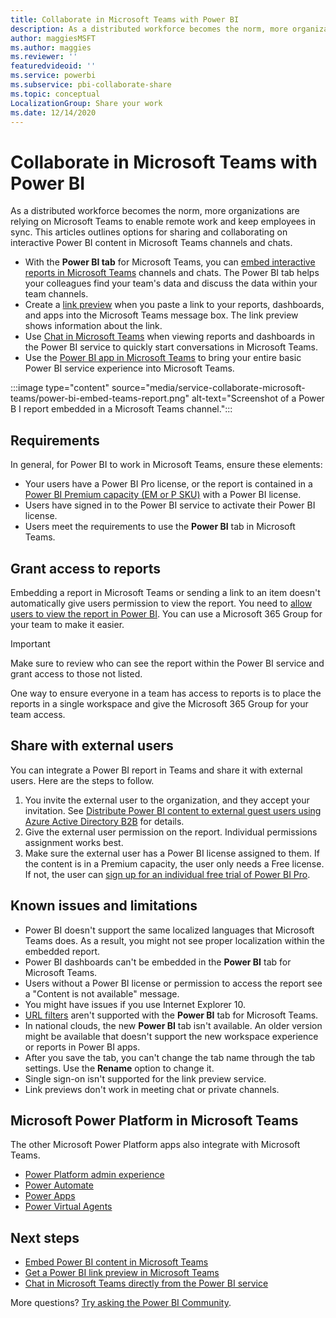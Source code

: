 ```yaml
---
title: Collaborate in Microsoft Teams with Power BI
description: As a distributed workforce becomes the norm, more organizations are relying on Microsoft Teams to enable remote work and keep employees in sync. 
author: maggiesMSFT
ms.author: maggies
ms.reviewer: ''
featuredvideoid: ''
ms.service: powerbi
ms.subservice: pbi-collaborate-share
ms.topic: conceptual
LocalizationGroup: Share your work
ms.date: 12/14/2020
---
```


# Collaborate in Microsoft Teams with Power BI

As a distributed workforce becomes the norm, more organizations are relying on Microsoft Teams to enable remote work and keep employees in sync. This articles outlines options for sharing and collaborating on interactive Power BI content in Microsoft Teams channels and chats. 

- With the **Power BI tab** for Microsoft Teams, you can [embed interactive reports in Microsoft Teams](service-embed-report-microsoft-teams.md) channels and chats. The Power BI tab helps your colleagues find your team's data and discuss the data within your team channels. 
- Create a [link preview](service-teams-link-preview.md) when you paste a link to your reports, dashboards, and apps into the Microsoft Teams message box. The link preview shows information about the link. 
- Use [Chat in Microsoft Teams](service-share-report-teams.md) when viewing reports and dashboards in the Power BI service to quickly start conversations in Microsoft Teams.
- Use the [Power BI app in Microsoft Teams](service-microsoft-teams-app.md) to bring your entire basic Power BI service experience into Microsoft Teams.
 
:::image type="content" source="media/service-collaborate-microsoft-teams/power-bi-embed-teams-report.png" alt-text="Screenshot of a Power B I report embedded in a Microsoft Teams channel.":::

## Requirements

In general, for Power BI to work in Microsoft Teams, ensure these elements:

- Your users have a Power BI Pro license, or the report is contained in a [Power BI Premium capacity (EM or P SKU)](../admin/service-premium-what-is.md) with a Power BI license.
- Users have signed in to the Power BI service to activate their Power BI license.
- Users meet the requirements to use the **Power BI** tab in Microsoft Teams.

## Grant access to reports

Embedding a report in Microsoft Teams or sending a link to an item doesn't automatically give users permission to view the report. You need to [allow users to view the report in Power BI](service-share-dashboards.md). You can use a Microsoft 365 Group for your team to make it easier.

> [!IMPORTANT]
> Make sure to review who can see the report within the Power BI service and grant access to those not listed.

One way to ensure everyone in a team has access to reports is to place the reports in a single workspace and give the Microsoft 365 Group for your team access.

## Share with external users

You can integrate a Power BI report in Teams and share it with external users. Here are the steps to follow.

1.	You invite the external user to the organization, and they accept your invitation. See [Distribute Power BI content to external guest users using Azure Active Directory B2B](../guidance/whitepaper-azure-b2b-power-bi.md) for details.
2.	Give the external user permission on the report. Individual permissions assignment works best.
3.	Make sure the external user has a Power BI license assigned to them. If the content is in a Premium capacity, the user only needs a Free license. If not, the user can [sign up for an individual free trial of Power BI Pro](../fundamentals/service-self-service-signup-for-power-bi.md#sign-up-for-an-individual-trial-of-power-bi-pro).

## Known issues and limitations

- Power BI doesn't support the same localized languages that Microsoft Teams does. As a result, you might not see proper localization within the embedded report.
- Power BI dashboards can't be embedded in the **Power BI** tab for Microsoft Teams.
- Users without a Power BI license or permission to access the report see a "Content is not available" message.
- You might have issues if you use Internet Explorer 10. <!--You can look at the [browsers support for Power BI](../fundamentals/power-bi-browsers.md) and for [Microsoft 365](https://products.office.com/office-system-requirements#Browsers-section). -->
- [URL filters](service-url-filters.md) aren't supported with the **Power BI** tab for Microsoft Teams.
- In national clouds, the new **Power BI** tab isn't available. An older version might be available that doesn't support the new workspace experience or reports in Power BI apps.
- After you save the tab, you can't change the tab name through the tab settings. Use the **Rename** option to change it.
- Single sign-on isn't supported for the link preview service.
- Link previews don't work in meeting chat or private channels.

## Microsoft Power Platform in Microsoft Teams

The other Microsoft Power Platform apps also integrate with Microsoft Teams.

- [Power Platform admin experience](/power-platform/admin/about-teams-environment)
- [Power Automate](/power-automate/teams/overview)
- [Power Apps](/powerapps/teams/overview)
- [Power Virtual Agents](/power-virtual-agents/)

## Next steps

- [Embed Power BI content in Microsoft Teams](service-embed-report-microsoft-teams.md)
- [Get a Power BI link preview in Microsoft Teams](service-teams-link-preview.md)
- [Chat in Microsoft Teams directly from the Power BI service](service-share-report-teams.md)

More questions? [Try asking the Power BI Community](https://community.powerbi.com/).
